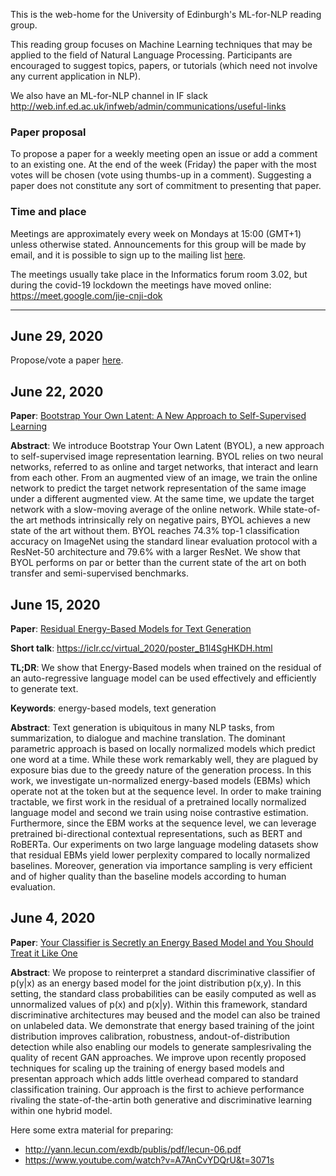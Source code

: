 This is the web-home for the University of Edinburgh's ML-for-NLP reading group. 

This reading group focuses on Machine Learning techniques that may be applied to the field of Natural Language Processing. Participants are encouraged to suggest topics, papers, or tutorials (which need not involve any current application in NLP).

We also have an ML-for-NLP channel in IF slack http://web.inf.ed.ac.uk/infweb/admin/communications/useful-links

### Paper proposal
To propose a paper for a weekly meeting open an issue or add a comment to an existing one. 
At the end of the week (Friday) the paper with the most votes will be chosen (vote using thumbs-up in a comment).
Suggesting a paper does not constitute any sort of commitment to presenting that paper.


### Time and place
Meetings are approximately every week on Mondays at 15:00 (GMT+1) unless otherwise stated. Announcements for this group will be made by email, and it is possible to sign up to the mailing list [here](http://lists.inf.ed.ac.uk/mailman/listinfo/ml-for-nlp).

The meetings usually take place in the Informatics forum room 3.02, but during the covid-19 lockdown the meetings have moved online: https://meet.google.com/jie-cnji-dok

---

## June 29, 2020

Propose/vote a paper [here](https://github.com/cbaziotis/ml-for-nlp/issues/1).


## June 22, 2020

**Paper**: [Bootstrap Your Own Latent: A New Approach to Self-Supervised Learning](https://arxiv.org/abs/2006.07733)

**Abstract**: We introduce Bootstrap Your Own Latent (BYOL), a new approach to self-supervised image representation learning. BYOL relies on two neural networks, referred to as online and target networks, that interact and learn from each other. From an augmented view of an image, we train the online network to predict the target network representation of the same image under a different augmented view. At the same time, we update the target network with a slow-moving average of the online network. While state-of-the art methods intrinsically rely on negative pairs, BYOL achieves a new state of the art without them. BYOL reaches 74.3% top-1 classification accuracy on ImageNet using the standard linear evaluation protocol with a ResNet-50 architecture and 79.6% with a larger ResNet. We show that BYOL performs on par or better than the current state of the art on both transfer and semi-supervised benchmarks.


## June 15, 2020

**Paper**: [Residual Energy-Based Models for Text Generation](https://openreview.net/forum?id=B1l4SgHKDH)

**Short talk**: https://iclr.cc/virtual_2020/poster_B1l4SgHKDH.html

**TL;DR**: We show that Energy-Based models when trained on the residual of an auto-regressive language model can be used effectively and efficiently to generate text.

**Keywords**: energy-based models, text generation

**Abstract**: Text generation is ubiquitous in many NLP tasks, from summarization, to dialogue and machine translation. The dominant parametric approach is based on locally normalized models which predict one word at a time. While these work remarkably well, they are plagued by exposure bias due to the greedy nature of the generation process. In this work, we investigate un-normalized energy-based models (EBMs) which operate not at the token but at the sequence level. In order to make training tractable, we first work in the residual of a pretrained locally normalized language model and second we train using noise contrastive estimation. Furthermore, since the EBM works at the sequence level, we can leverage pretrained bi-directional contextual representations, such as BERT and RoBERTa. Our experiments on two large language modeling datasets show that residual EBMs yield lower perplexity compared to locally normalized baselines. Moreover, generation via importance sampling is very efficient and of higher quality than the baseline models according to human evaluation.


## June 4, 2020

**Paper**: [Your Classifier is Secretly an Energy Based Model and You Should Treat it Like One](https://arxiv.org/abs/1912.03263)

**Abstract**: We propose to reinterpret a standard discriminative classifier of p(y|x) as an energy based model for the joint distribution p(x,y). In this setting, the standard class probabilities can be easily computed as well as unnormalized values of p(x) and p(x|y). Within this framework, standard discriminative architectures may beused and the model can also be trained on unlabeled data. We demonstrate that energy based training of the joint distribution improves calibration, robustness, andout-of-distribution detection while also enabling our models to generate samplesrivaling the quality of recent GAN approaches. We improve upon recently proposed techniques for scaling up the training of energy based models and presentan approach which adds little overhead compared to standard classification training. Our approach is the first to achieve performance rivaling the state-of-the-artin both generative and discriminative learning within one hybrid model.

Here some extra material for preparing:
 - http://yann.lecun.com/exdb/publis/pdf/lecun-06.pdf
 - https://www.youtube.com/watch?v=A7AnCvYDQrU&t=3071s


